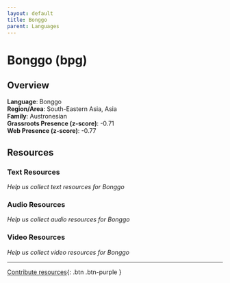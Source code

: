 ```yaml
---
layout: default
title: Bonggo
parent: Languages
---
```


# Bonggo (bpg)

## Overview

**Language**: Bonggo  
**Region/Area**: South-Eastern Asia, Asia  
**Family**: Austronesian  
**Grassroots Presence (z-score)**: -0.71  
**Web Presence (z-score)**: -0.77  

## Resources

### Text Resources
*Help us collect text resources for Bonggo*

### Audio Resources
*Help us collect audio resources for Bonggo*

### Video Resources
*Help us collect video resources for Bonggo*

---

[Contribute resources](https://forms.office.com/e/1SfLJx3u1r){: .btn .btn-purple }
